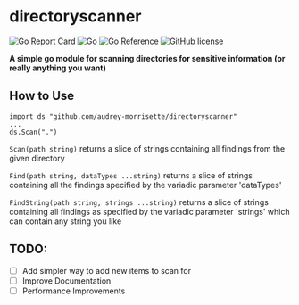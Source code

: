 # directoryscanner
[![Go Report Card](https://goreportcard.com/badge/github.com/audrey-morrisette/directoryscanner)](https://goreportcard.com/report/github.com/audrey-morrisette/directoryscanner) ![Go](https://github.com/audrey-morrisette/directoryscanner/workflows/Go/badge.svg) [![Go Reference](https://pkg.go.dev/badge/github.com/audrey-morrisette/directoryscanner.svg)](https://pkg.go.dev/github.com/audrey-morrisette/directoryscanner) [![GitHub license](https://img.shields.io/github/license/Naereen/StrapDown.js.svg)](https://github.com/Naereen/StrapDown.js/blob/master/LICENSE)



**A simple go module for scanning directories for sensitive information (or really anything you want)**

## How to Use

```
import ds "github.com/audrey-morrisette/directoryscanner"
...
ds.Scan(".")
```

`Scan(path string)` returns a slice of strings containing all findings from the given directory

`Find(path string, dataTypes ...string)` returns a slice of strings containing all the findings specified by the variadic parameter 'dataTypes'

`FindString(path string, strings ...string)` returns a slice of strings containing all findings as specified by the variadic parameter 'strings' which can contain any string you like

## TODO:
- [ ] Add simpler way to add new items to scan for
- [ ] Improve Documentation
- [ ] Performance Improvements
